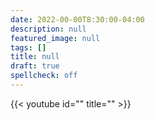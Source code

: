 ```yaml
---
date: 2022-00-00T8:30:00-04:00
description: null
featured_image: null
tags: []
title: null
draft: true
spellcheck: off
---
```


{{< youtube id="" title="" >}}
